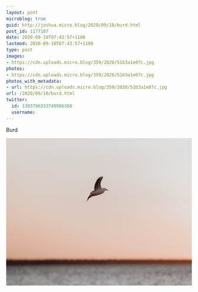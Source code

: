 ```yaml
---
layout: post
microblog: true
guid: http://joshua.micro.blog/2020/09/10/burd.html
post_id: 1177187
date: 2020-09-10T07:43:57+1100
lastmod: 2020-09-10T07:43:57+1100
type: post
images:
- https://cdn.uploads.micro.blog/359/2020/51b3a1e07c.jpg
photos:
- https://cdn.uploads.micro.blog/359/2020/51b3a1e07c.jpg
photos_with_metadata:
- url: https://cdn.uploads.micro.blog/359/2020/51b3a1e07c.jpg
url: /2020/09/10/burd.html
twitter:
  id: 1303796333740986368
  username: 
---
```

Burd

<img src="uploads/2020/51b3a1e07c.jpg" width="600" height="399" alt="" />
